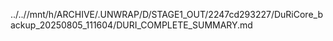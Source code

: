 ../..//mnt/h/ARCHIVE/.UNWRAP/D/STAGE1_OUT/2247cd293227/DuRiCore_backup_20250805_111604/DURI_COMPLETE_SUMMARY.md